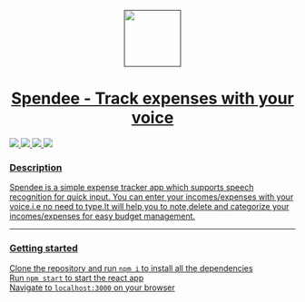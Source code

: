 <p align="center">
  <a href="" rel="noopener">
 <img width=100px src="https://lh3.googleusercontent.com/A_0noYV0rQuOLhFxUxyleLprhde9vqTgxMJ-EaxCpTytaP-qVD0eN74aCzz0BUSMHg"</a>
</p>
<h1 align = 'center'>   Spendee - Track expenses with your voice</h1>

![](https://img.shields.io/badge/Made_with-Reactjs-20232A?style=for-the-badge&logo=react&logoColor=61DAFB)
![](https://img.shields.io/badge/Styled_with-Material_ui-007899?style=for-the-badge&logo=Material-ui)
![](https://img.shields.io/badge/Deployed_on-Netlify-00C7B7?style=for-the-badge&logo=netlify&logoColor=white)
![](https://img.shields.io/badge/IDE-Visual_Studio_Code-blue?style=for-the-badge&logo=visual%20studio%20code&logoColor=white)

### Description  ##
<p>
  Spendee is a simple expense tracker app which supports speech recognition for quick input. You can enter your incomes/expenses with your voice.i.e no need to type.It will help you to note,delete and categorize your incomes/expenses for easy budget management.
</p>

---

### Getting started ##
  
  Clone the repository and run `npm i` to install all the dependencies<br>
  Run `npm start` to start the react app<br>
  Navigate to `localhost:3000` on your browser
